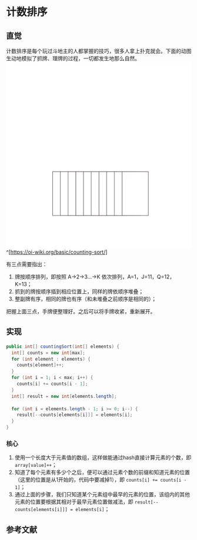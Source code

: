 # 计数排序

## 直觉

计数排序是每个玩过斗地主的人都掌握的技巧，很多人拿上扑克就会。下面的动图生动地模拟了抓牌、理牌的过程，一切都发生地那么自然。
![计数排序演示动画](counting-sort-animate.svg)^[https://oi-wiki.org/basic/counting-sort/]

有三点需要指出：

1. 牌按顺序排列，即按照 A->2->3...->K 依次排列，A=1，J=11，Q=12，K=13；
2. 抓到的牌按顺序插到相应位置上，同样的牌依顺序堆叠；
3. 整副牌有序，相同的牌也有序（和未堆叠之前顺序是相同的）；

把握上面三点，手牌便整理好。之后可以将手牌收紧，重新展开。

## 实现

```java
public int[] countingSort(int[] elements) {
  int[] counts = new int[max];
  for (int element : elements) {
    counts[element]++;
  }
  for (int i = 1; i < max; i++) {
    counts[i] += counts[i - 1];
  }
  int[] result = new int[elements.length];

  for (int i = elements.length - 1; i >= 0; i--) {
    result[--counts[elements[i]]] = elements[i];
  }
}

```

### 核心

1. 使用一个长度大于元素值的数组，这样做能通过hash直接计算元素的个数，即`array[value]++`；
2. 知道了每个元素有多少个之后，便可以通过元素个数的前缀和知道元素的位置（这里的位置是从1开始的，代码中要减掉1），即
   `counts[i] += counts[i - 1]`；
3. 通过上面的步骤，我们只知道某个元素组中最早的元素的位置，该组内的其他元素的位置要根据其相对于最早元素位置做减法，即
   `result[--counts[elements[i]]] = elements[i]`；



## 参考文献
